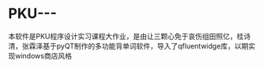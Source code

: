 # PKU---
本软件是PKU程序设计实习课程大作业，是由让三颗心免于哀伤组田照亿，桂诗清，张霖泽基于pyQT制作的多功能背单词软件，导入了qfluentwidge库，以期实现windows商店风格

